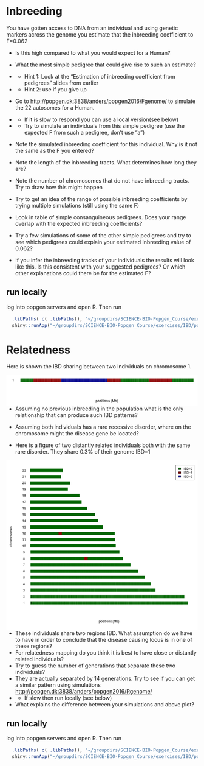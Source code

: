 # Inbreeding
You have gotten access to DNA from an individual and using genetic markers across the genome you estimate that the inbreeding coefficient to F=0.062
  - Is this high compared to what you would expect for a Human?
  - What the most simple pedigree that could give rise to such an estimate?
  - - Hint 1: Look at the “Estimation of inbreeding coefficient from pedigrees” slides from earlier
  - - Hint 2: use if you give up

  - Go to http://popgen.dk:3838/anders/popgen2016/Fgenome/ to simulate the 22 autosomes for a Human. 
  - - If it is slow to respond you can use a local version(see below)
  - - Try to simulate an individuals from this simple pedigree (use the expected F from such a pedigree, don’t use “a”)
  - Note the simulated inbreeding coefficient for this individual. Why is it not the same as the F you entered?
  - Note the length of the inbreeding tracts. What determines how long they are?
  - Note the number of chromosomes that do not have inbreeding tracts. Try to draw how this might happen
  - Try to get an idea of the range of possible inbreeding coefficients by trying multiple simulations (still using the same F)
  - Look in table  of simple consanguineous pedigrees.  Does your range overlap with the expected inbreeding coefficients?
  - Try a few simulations of some of the other simple pedigrees and try to see which pedigrees could explain your estimated inbreeding value of 0.062?
  - If you infer the inbreeding tracks of your individuals the results will look like this. Is this consistent with your suggested pedigrees? Or which other explanations could there be for the estimated F?


## run locally 
log into popgen servers and open R. Then run
```R
  .libPaths( c( .libPaths(), "~/groupdirs/SCIENCE-BIO-Popgen_Course/exercises/Rlib/") )
  shiny::runApp("~/groupdirs/SCIENCE-BIO-Popgen_Course/exercises/IBD/popgenCourse/Fgenome/")
```
  
 
 
 
 
# Relatedness

Here is shown the IBD sharing between two individuals on chromosome 1. 

 <p align="center">
   <img  align="left" src="fig1.png" alt="" width=800 title="">
 <br> 
 </p>  


  - Assuming no previous inbreeding in the population what is the only relationship that can produce such IBD patterns?
  - Assuming both individuals has a rare recessive disorder, where on the chromosome might the disease gene be located?



  - Here is a figure of two distantly related individuals both with the same rare disorder. They share 0.3% of their genome IBD=1
 
 <p align="center">
   <img  align="left" src="fig2.png" alt="" width=850 title="">
<br />
 </p>  


  - These individuals share two regions IBD. What assumption do we have to have in order to conclude that the disease causing locus is in one of these regions?
  - For relatedness mapping do you think it is best to have close or distantly related individuals?
  - Try to guess the number of generations that separate these two individuals?
  - They are actually separated by 14 generations. Try to see if you can get a similar pattern using simulations http://popgen.dk:3838/anders/popgen2016/Rgenome/
  - - If slow then run locally (see below)
  - What explains the difference between your simulations and above plot?



## run locally 
log into popgen servers and open R. Then run
```R
  .libPaths( c( .libPaths(), "~/groupdirs/SCIENCE-BIO-Popgen_Course/exercises/Rlib/") )
  shiny::runApp("~/groupdirs/SCIENCE-BIO-Popgen_Course/exercises/IBD/popgenCourse/Rgenome/")
```
